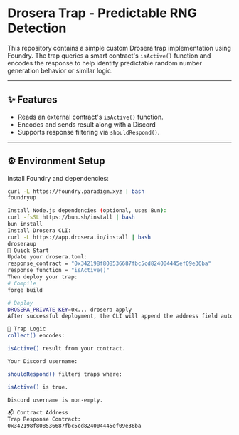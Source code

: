 # Drosera Trap - Predictable RNG Detection

This repository contains a simple custom Drosera trap implementation using Foundry. The trap queries a smart contract's `isActive()` function and encodes the response to help identify predictable random number generation behavior or similar logic.



---

## ✨ Features

- Reads an external contract's `isActive()` function.
- Encodes and sends result along with a Discord
- Supports response filtering via `shouldRespond()`.

---

## ⚙️ Environment Setup

Install Foundry and dependencies:

```bash
curl -L https://foundry.paradigm.xyz | bash
foundryup

Install Node.js dependencies (optional, uses Bun):
curl -fsSL https://bun.sh/install | bash
bun install
Install Drosera CLI:
curl -L https://app.drosera.io/install | bash
droseraup
🚀 Quick Start
Update your drosera.toml:
response_contract = "0x342198f808536687fbc5cd824004445ef09e36ba"
response_function = "isActive()"
Then deploy your trap:
# Compile
forge build

# Deploy
DROSERA_PRIVATE_KEY=0x... drosera apply
After successful deployment, the CLI will append the address field automatically to your drosera.toml.

🧠 Trap Logic
collect() encodes:

isActive() result from your contract.

Your Discord username: 

shouldRespond() filters traps where:

isActive() is true.

Discord username is non-empty.

📬 Contract Address
Trap Response Contract:
0x342198f808536687fbc5cd824004445ef09e36ba
